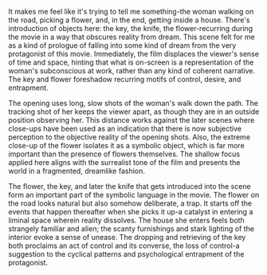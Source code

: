 It makes me feel like it's trying to tell me something-the woman walking on the road, picking a flower, and, in the end, getting inside a house. There's introduction of objects here: the key, the knife, the flower-recurring during the movie in a way that obscures reality from dream. This scene felt for me as a kind of prologue of falling into some kind of dream from the very protagonist of this movie. Immediately, the film displaces the viewer's sense of time and space, hinting that what is on-screen is a representation of the woman's subconscious at work, rather than any kind of coherent narrative. The key and flower foreshadow recurring motifs of control, desire, and entrapment. 

The opening uses long, slow shots of the woman's walk down the path. The tracking shot of her keeps the viewer apart, as though they are in an outside position observing her. This distance works against the later scenes where close-ups have been used as an indication that there is now subjective perception to the objective reality of the opening shots. Also, the extreme close-up of the flower isolates it as a symbolic object, which is far more important than the presence of flowers themselves. The shallow focus applied here aligns with the surrealist tone of the film and presents the world in a fragmented, dreamlike fashion.

The flower, the key, and later the knife that gets introduced into the scene form an important part of the symbolic language in the movie. The flower on the road looks natural but also somehow deliberate, a trap. It starts off the events that happen thereafter when she picks it up-a catalyst in entering a liminal space wherein reality dissolves. The house she enters feels both strangely familiar and alien; the scanty furnishings and stark lighting of the interior evoke a sense of unease. The dropping and retrieving of the key both proclaims an act of control and its converse, the loss of control-a suggestion to the cyclical patterns and psychological entrapment of the protagonist.
